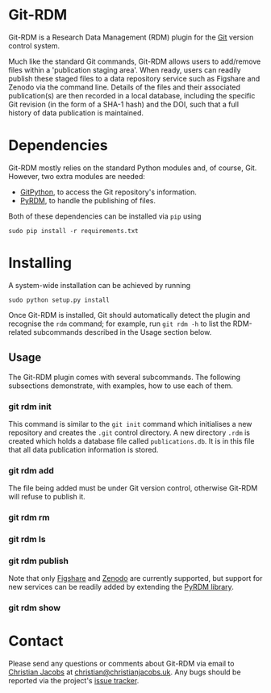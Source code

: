 # Git-RDM

Git-RDM is a Research Data Management (RDM) plugin for the [Git](https://git-scm.com/) version control system.

Much like the standard Git commands, Git-RDM allows users to add/remove files within a 'publication staging area'. When ready, users can readily publish these staged files to a data repository service such as Figshare and Zenodo via the command line. Details of the files and their associated publication(s) are then recorded in a local database, including the specific Git revision (in the form of a SHA-1 hash) and the DOI, such that a full history of data publication is maintained.

# Dependencies

Git-RDM mostly relies on the standard Python modules and, of course, Git. However, two extra modules are needed:

* [GitPython](https://gitpython.readthedocs.io), to access the Git repository's information.
* [PyRDM](https://pyrdm.readthedocs.io), to handle the publishing of files.

Both of these dependencies can be installed via `pip` using

```
sudo pip install -r requirements.txt
```

# Installing

A system-wide installation can be achieved by running

```
sudo python setup.py install
```

Once Git-RDM is installed, Git should automatically detect the plugin and recognise the `rdm` command; for example, run `git rdm -h` to list the RDM-related subcommands described in the Usage section below.

## Usage

The Git-RDM plugin comes with several subcommands. The following subsections demonstrate, with examples, how to use each of them. 

### git rdm init

This command is similar to the `git init` command which initialises a new repository and creates the `.git` control directory. A new directory `.rdm` is created which holds a database file called `publications.db`. It is in this file that all data publication information is stored.

### git rdm add

The file being added must be under Git version control, otherwise Git-RDM will refuse to publish it.

### git rdm rm

### git rdm ls

### git rdm publish

Note that only [Figshare](https://figshare.com/) and [Zenodo](http://zenodo.org/) are currently supported, but support for new services can be readily added by extending the [PyRDM library](https://pyrdm.readthedocs.io).

### git rdm show


# Contact

Please send any questions or comments about Git-RDM via email to [Christian Jacobs](http://christianjacobs.uk) at <christian@christianjacobs.uk>. Any bugs should be reported via the project's [issue tracker](http://github.com/ctjacobs/git-rdm/issues).
